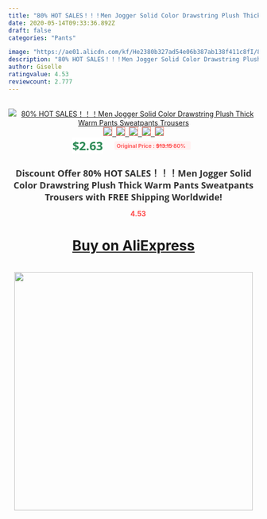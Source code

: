 ```yaml
---
title: "80% HOT SALES！！！Men Jogger Solid Color Drawstring Plush Thick Warm Pants Sweatpants Trousers"
date: 2020-05-14T09:33:36.892Z
draft: false
categories: "Pants"

image: "https://ae01.alicdn.com/kf/He2380b327ad54e06b387ab138f411c8fI/80-HOT-SALES-Men-Jogger-Solid-Color-Drawstring-Plush-Thick-Warm-Pants-Sweatpants-Trousers.jpg"
description: "80% HOT SALES！！！Men Jogger Solid Color Drawstring Plush Thick Warm Pants Sweatpants Trousers"
author: Giselle
ratingvalue: 4.53
reviewcount: 2.777
---
```

<br>
<div style="text-align: center;">
<a href="https://s.click.aliexpress.com/e/_AlnLoh" target="_blank" rel="nofollow noopener noreferrer"><img alt="80% HOT SALES！！！Men Jogger Solid Color Drawstring Plush Thick Warm Pants Sweatpants Trousers" class="magnifier-image" src="https://ae01.alicdn.com/kf/He2380b327ad54e06b387ab138f411c8fI/80-HOT-SALES-Men-Jogger-Solid-Color-Drawstring-Plush-Thick-Warm-Pants-Sweatpants-Trousers.jpg_640x640.jpg">
<br>
<img style="border:1px solid salmon" src="https://ae01.alicdn.com/kf/He2380b327ad54e06b387ab138f411c8fI/80-HOT-SALES-Men-Jogger-Solid-Color-Drawstring-Plush-Thick-Warm-Pants-Sweatpants-Trousers.jpg_120x120.jpg">&nbsp;&nbsp;<img style="border:1px solid salmon" src="https://ae01.alicdn.com/kf/Hb8370becdd654058bbd7918461a7bb74k/80-HOT-SALES-Men-Jogger-Solid-Color-Drawstring-Plush-Thick-Warm-Pants-Sweatpants-Trousers.jpg_120x120.jpg">&nbsp;&nbsp;<img style="border:1px solid salmon" src="https://ae01.alicdn.com/kf/Hb4d1dc464960420a9c8102f94b0b5282B/80-HOT-SALES-Men-Jogger-Solid-Color-Drawstring-Plush-Thick-Warm-Pants-Sweatpants-Trousers.jpg_120x120.jpg">&nbsp;&nbsp;<img style="border:1px solid salmon" src="https://ae01.alicdn.com/kf/H51a6932575f946a2bf976c0b124ac7027/80-HOT-SALES-Men-Jogger-Solid-Color-Drawstring-Plush-Thick-Warm-Pants-Sweatpants-Trousers.jpg_120x120.jpg">&nbsp;&nbsp;<img style="border:1px solid salmon" src="https://ae01.alicdn.com/kf/He14ec7ca30f6487fb72bd78af7bdd871V/80-HOT-SALES-Men-Jogger-Solid-Color-Drawstring-Plush-Thick-Warm-Pants-Sweatpants-Trousers.jpg_120x120.jpg"></a></div><br0>
<div style="text-align: center;"><span style="background-color: white; border: 0px; box-sizing: border-box; color: seagreen; display: inline-block; font-family: &quot;open sans&quot; , &quot;arial&quot; , &quot;helvetica&quot; , sans-serif , &quot;heiti&quot;; font-size: 24px; font-stretch: inherit; font-weight: 700; line-height: inherit; margin: 0px 10px 0px 0px; padding: 0px; vertical-align: middle;">$2.63 </span>
<span style="background: rgb(255 , 241 , 241); border-radius: 3px; border: 0px; box-sizing: border-box; color: #ff4747; display: inline-block; font-family: inherit; font-size: 12px; font-stretch: inherit; font-style: inherit; font-variant: inherit; font-weight: 600; line-height: inherit; margin: 0px; padding: 2px 5px; transform: scale(0.9); vertical-align: middle;">Original Price : <b style="text-decoration: line-through;">$13.15 </b> 80%&nbsp;&nbsp;</span></div>
<h1 style="color: #333333; display: inline-block; font-family: &quot;open sans&quot; , &quot;arial&quot; , &quot;helvetica&quot; , sans-serif , &quot;heiti&quot;; font-size: 18px; font-stretch: inherit; font-weight: 700; text-align: center;">Discount Offer 80% HOT SALES！！！Men Jogger Solid Color Drawstring Plush Thick Warm Pants Sweatpants Trousers with FREE Shipping Worldwide!</h1>
<div style="color: #ff4747; text-align: center;">
<img src="https://4.bp.blogspot.com/-M0ZcTcb-5uY/XleCXlxnR4I/AAAAAAAAAEc/OrjgMkXV1oMQFaCRZj5HQwOCBcu3w1FegCPcBGAYYCw/s1600/star.png" style="height: 15px;">&nbsp;<b>4.53</b></div>
<div class="button_cont" align="center"><a class="buynow_a" href="https://s.click.aliexpress.com/e/_AlnLoh" target="_blank" rel="nofollow noopener noreferrer"><H1>Buy on AliExpress</H1></a></div><br>
<div class="separator" style="clear: both; text-align: center;">
<img src="https://lh3.googleusercontent.com/-pTy5HemUv9M/XlePHvY0dAI/AAAAAAAAAE4/0nX5iRUoIWY8eMW9Dpxeirr157OZliDIgCLcBGAsYHQ/s1600/badge.gif" width="480">
</div>
